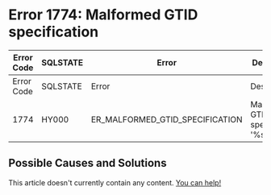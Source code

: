 
# Error 1774: Malformed GTID specification


| Error Code | SQLSTATE | Error | Description |
| --- | --- | --- | --- |
| Error Code | SQLSTATE | Error | Description |
| 1774 | HY000 | ER_MALFORMED_GTID_SPECIFICATION | Malformed GTID specification '%s'. |




## Possible Causes and Solutions


This article doesn't currently contain any content. [You can help!](/kb/en/writing-and-editing-knowledge-base-articles/)

